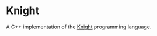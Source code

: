 # Knight

A C++ implementation of the
[Knight](https://github.com/knight-lang/knight-lang)
programming language.
